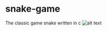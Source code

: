 # snake-game
The classic game snake written in c
![alt text](https://github.com/zark3in/snake-game/blob/master/snake_the_game.png)
